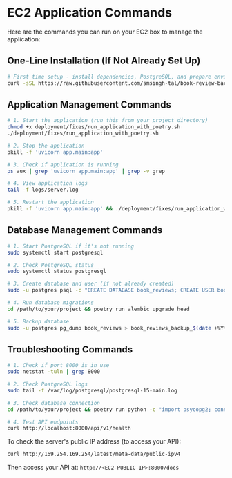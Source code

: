 # EC2 Application Commands

Here are the commands you can run on your EC2 box to manage the application:

## One-Line Installation (If Not Already Set Up)

```bash
# First time setup - install dependencies, PostgreSQL, and prepare environment
curl -sSL https://raw.githubusercontent.com/smsingh-tal/book-review-backend/main/deployment/amazon_linux_2023_setup.sh | bash
```

## Application Management Commands

```bash
# 1. Start the application (run this from your project directory)
chmod +x deployment/fixes/run_application_with_poetry.sh
./deployment/fixes/run_application_with_poetry.sh

# 2. Stop the application
pkill -f 'uvicorn app.main:app'

# 3. Check if application is running
ps aux | grep 'uvicorn app.main:app' | grep -v grep

# 4. View application logs
tail -f logs/server.log

# 5. Restart the application
pkill -f 'uvicorn app.main:app' && ./deployment/fixes/run_application_with_poetry.sh
```

## Database Management Commands

```bash
# 1. Start PostgreSQL if it's not running
sudo systemctl start postgresql

# 2. Check PostgreSQL status
sudo systemctl status postgresql

# 3. Create database and user (if not already created)
sudo -u postgres psql -c "CREATE DATABASE book_reviews; CREATE USER book_user WITH PASSWORD 'book_password'; GRANT ALL PRIVILEGES ON DATABASE book_reviews TO book_user;"

# 4. Run database migrations
cd /path/to/your/project && poetry run alembic upgrade head

# 5. Backup database
sudo -u postgres pg_dump book_reviews > book_reviews_backup_$(date +%Y%m%d).sql
```

## Troubleshooting Commands

```bash
# 1. Check if port 8000 is in use
sudo netstat -tuln | grep 8000

# 2. Check PostgreSQL logs
sudo tail -f /var/log/postgresql/postgresql-15-main.log

# 3. Check database connection
cd /path/to/your/project && poetry run python -c "import psycopg2; conn = psycopg2.connect(dbname='book_reviews', user='book_user', password='book_password', host='localhost', port=5432); print('Connection successful!'); conn.close()"

# 4. Test API endpoints
curl http://localhost:8000/api/v1/health
```

To check the server's public IP address (to access your API):
```bash
curl http://169.254.169.254/latest/meta-data/public-ipv4
```

Then access your API at: `http://<EC2-PUBLIC-IP>:8000/docs`

